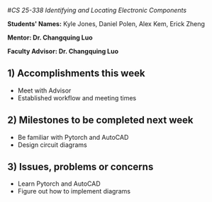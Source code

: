 #*CS 25-338  Identifying and Locating Electronic Components*

**Students' Names:** Kyle Jones, Daniel Polen, Alex Kem, Erick Zheng

**Mentor: Dr. Changquing Luo**

**Faculty Advisor: Dr. Changquing Luo**

## 1) Accomplishments this week ##
   - Meet with Advisor
   - Established workflow and meeting times

## 2) Milestones to be completed next week ##
   - Be familiar with Pytorch and AutoCAD
   - Design circuit diagrams

## 3) Issues, problems or concerns ##
   - Learn Pytorch and AutoCAD
   - Figure out how to implement diagrams
   

